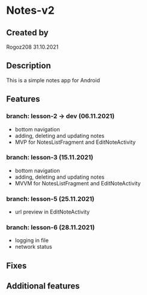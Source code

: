# Notes-v2
## Created by
Rogoz208 31.10.2021

## Description
This is a simple notes app for Android

## Features
### branch: lesson-2 -> dev (06.11.2021)
- bottom navigation
- adding, deleting and updating notes
- MVP for NotesListFragment and EditNoteActivity

### branch: lesson-3 (15.11.2021)
- bottom navigation
- adding, deleting and updating notes
- MVVM for NotesListFragment and EditNoteActivity

### branch: lesson-5 (25.11.2021)
- url preview in EditNoteActivity

### branch: lesson-6 (28.11.2021)
- logging in file
- network status

## Fixes

## Additional features
